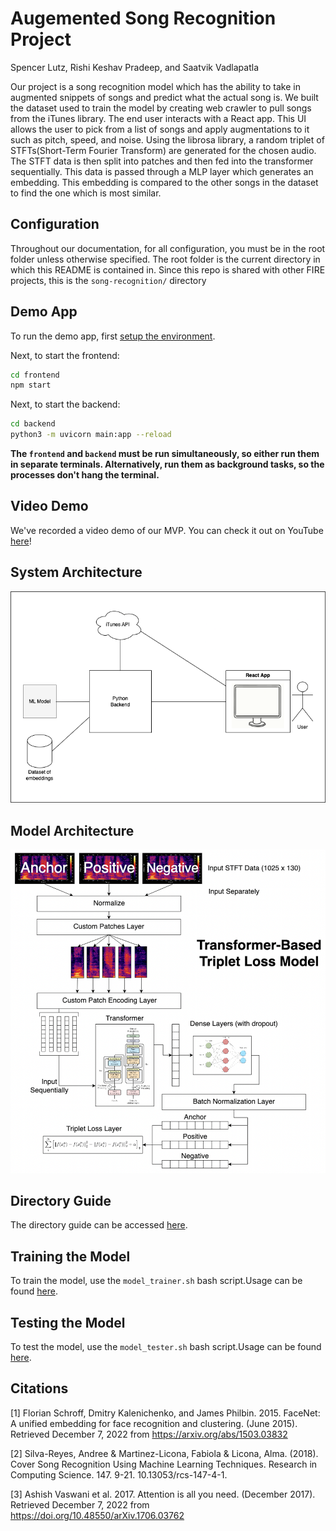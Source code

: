 # Augemented Song Recognition Project

Spencer Lutz, Rishi Keshav Pradeep, and Saatvik Vadlapatla

Our project is a song recognition model which has the ability to take in augmented snippets of songs and predict what the actual song is. We built the dataset used to train the model by creating web crawler to pull songs from the iTunes library. The end user interacts with a React app. This UI allows the user to pick from a list of songs and apply augmentations to it such as pitch, speed, and noise. Using the librosa library, a random triplet of STFTs(Short-Term Fourier Transform) are generated for the chosen audio. The STFT data is then split into patches and then fed into the transformer sequentially. This data is passed through a MLP layer which generates an embedding. This embedding is compared to the other songs in the dataset to find the one which is most similar.

## Configuration

Throughout our documentation, for all configuration, you must be in the root folder unless otherwise specified. The root folder is the current directory in which this README is contained in. Since this repo is shared with other FIRE projects, this is the `song-recognition/` directory

## Demo App

To run the demo app, first [setup the environment](./markdown/setup_env.md).

Next, to start the frontend:

```bash
cd frontend
npm start
```

Next, to start the backend:

```bash
cd backend
python3 -m uvicorn main:app --reload
```

**The `frontend` and `backend` must be run simultaneously, so either run them in separate terminals. Alternatively, run them as background tasks, so the processes don't hang the terminal.**

## Video Demo

We've recorded a video demo of our MVP. You can check it out on YouTube [here](TODO:_REPLACE_LINK)!

## System Architecture

![System Architecture](./images/system-architecture.png)

## Model Architecture

![Model Architecture](./images/model-architecture.png)

## Directory Guide

The directory guide can be accessed [here](markdown/directory.md).

## Training the Model

To train the model, use the `model_trainer.sh` bash script.Usage can be found [here](./markdown/scripts.md#training-the-model).

## Testing the Model

To test the model, use the `model_tester.sh` bash script.Usage can be found [here](./markdown/scripts.md#testing-the-model).

## Citations

[1] Florian Schroff, Dmitry Kalenichenko, and James Philbin. 2015. FaceNet: A unified embedding for face recognition and clustering. (June 2015). Retrieved December 7, 2022 from https://arxiv.org/abs/1503.03832 

[2] Silva-Reyes, Andree & Martinez-Licona, Fabiola & Licona, Alma. (2018). Cover Song Recognition Using Machine Learning Techniques. Research in Computing Science. 147. 9-21. 10.13053/rcs-147-4-1. 

[3] Ashish Vaswani et al. 2017. Attention is all you need. (December 2017). Retrieved December 7, 2022 from https://doi.org/10.48550/arXiv.1706.03762 

